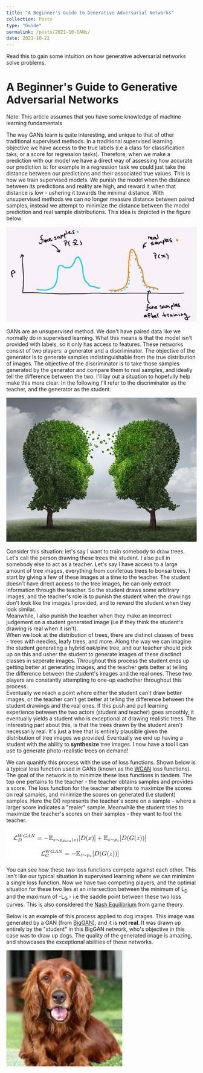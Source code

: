 ```yaml
---
title: "A Beginner's Guide to Generative Adversarial Networks"
collection: Posts
type: "Guide"
permalink: /posts/2021-10-GANs/
date: 2021-10-22
---
```


Read this to gain some intuition on how generative adversarial networks solve problems.

A Beginner's Guide to Generative Adversarial Networks
======
Note: This article assumes that you have some knowledge of machine learning fundamentals

The way GANs learn is quite interesting, and unique to that of other traditional supervised methods. In a traditional supervised learning objective we have access to the true labels (i.e a class for classification taks, or a score for regression tasks). Therefore, when we make a prediction with our model we have a direct way of assessing how accurate our prediction is: for example in a regression task we could just take the distance between our predictions and their associated true values. This is how we train supervised models. We punish the model when the distance between its predictions and reality are high, and reward it when that distance is low - ushering it towards the minimal distance. With unsupervised methods we can no longer measure distance between paired samples, instead we attempt to minimize the distance between the model prediction and real sample distributions. This idea is depicted in the figure below:

<img src='/images/dists.PNG'>

GANs are an unsupervised method. We don't have paired data like we normally do in supervised learning. What this means is that the model isn't provided with labels, so it only has access to features. These networks consist of two players: a generator and a discriminator. The objective of the generator is to generate samples indistinguishable from the true distribution of images. The objective of the discriminator is to take those samples generated by the generator and compare them to real samples, and ideally tell the difference between the two. I'll lay out a situation to hopefully help make this more clear. In the following I'll refer to the discriminator as the teacher, and the generator as the student.

<img src='/images/trees.jpg'>

Consider this situation: let's say I want to train somebody to draw trees. Let's call the person drawing these trees the student. I also pull in somebody else to act as a teacher. Let's say I have access to a large amount of tree images, everything from coniferous trees to bonsai trees. I start by giving a few of these images at a time to the teacher. The student doesn't have direct access to the tree images, he can only extract information through the teacher. So the student draws some arbitrary images, and the teacher's role is to punish the student when the drawings don't look like the images I provided, and to reward the student when they look similar. <br/>
Meanwhile, I also punish the teacher when they make an incorrect judgement on a student generated image (i.e if they think the student's drawing is real when it isn't).<br/>
When we look at the distribution of trees, there are distinct classes of trees - trees with needles, leafy trees, and more. Along the way we can imagine the student generating a hybrid oak/pine tree, and our teacher should pick up on this and usher the student to generate images of these disctinct classes in seperate images. Throughout this process the student ends up getting better at generating images, and the teacher gets better at telling the difference between the student's images and the real ones. These two players are constantly attempting to one-up eachother throughout this process.<br/>
Eventually we reach a point where either the student can't draw better images, or the teacher can't get better at telling the difference between the student drawings and the real ones. If this push and pull learning experience between the two actors (student and teacher) goes smoothly, it eventually yields a student who is exceptional at drawing realistic trees. The interesting part about this, is that the trees drawn by the student aren't necessarily real. It's just a tree that is entirely plausible given the distribution of tree images we provided. Eventually we end up having a student with the ability to **synthesize** tree images. I now have a tool I can use to generate photo-realistic trees on demand!

We can quanitfy this process with the use of loss functions. Shown below is a typical loss function used in GANs (known as the [WGAN](https://arxiv.org/abs/1701.07875) loss functions). The goal of the network is to minimize these loss functions in tandem. The top one pertains to the teacher - the teacher obtains samples and provides a score. The loss function for the teacher attempts to maximize the scores on real samples, and minimize the scores on generated (i.e student) samples. Here the D() represents the teacher's score on a sample - where a larger score indicates a "realer" sample. Meanwhile the student tries to maximize the teacher's scores on their samples - they want to fool the teacher. <br/>

<img src='/images/GAN_loss.PNG'>

You can see how these two loss functions compete against each other. This isn't like our typical situation in supervised learning where we can minimize a single loss function. Now we have two competing players, and the optimal situation for these two lies at an intersection between the minimum of L<sub>D</sub> and the maximum of -L<sub>G</sub> - i.e the saddle point between these two loss curves. This is also considered the [Nash Equilibrium](https://en.wikipedia.org/wiki/Nash_equilibrium) from game theory.

Below is an example of this process applied to dog images. This image was generated by a GAN (from [BigGAN](https://arxiv.org/abs/1809.11096)), and it is **not real**. It was drawn up entirely by the "student" in this BigGAN network, who's objective in this case was to draw up dogs. The quality of the generated image is amazing, and showcases the exceptional abilities of these networks.</br>

<img src='/images/doggo.PNG'>
